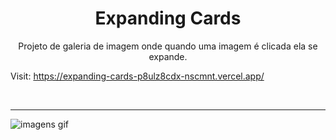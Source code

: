 <h1 align="center"> Expanding Cards </h1>

<p align="center"> Projeto de galeria de imagem onde quando uma imagem é clicada ela se expande.

Visit: https://expanding-cards-p8ulz8cdx-nscmnt.vercel.app/

</br> <hr>

![imagens gif](./.github/expandingCards.gif)
